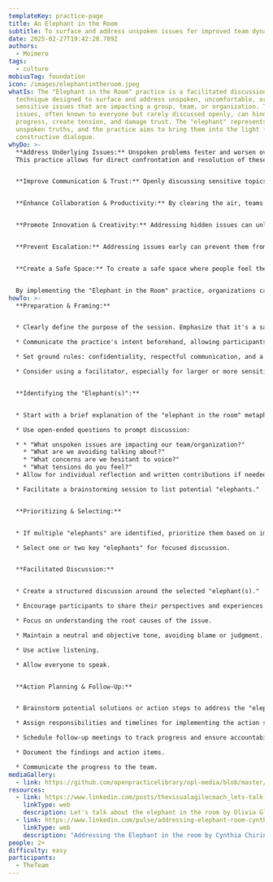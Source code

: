```yaml
---
templateKey: practice-page
title: An Elephant in the Room
subtitle: To surface and address unspoken issues for improved team dynamics and progress.
date: 2025-02-27T19:42:28.789Z
authors:
  - Moimero
tags:
  - culture
mobiusTag: foundation
icon: /images/elephantintheroom.jpeg
whatIs: The "Elephant in the Room" practice is a facilitated discussion
  technique designed to surface and address unspoken, uncomfortable, or
  sensitive issues that are impacting a group, team, or organization. These
  issues, often known to everyone but rarely discussed openly, can hinder
  progress, create tension, and damage trust. The "elephant" represents these
  unspoken truths, and the practice aims to bring them into the light for
  constructive dialogue.
whyDo: >-
  **Address Underlying Issues:** Unspoken problems fester and worsen over time.
  This practice allows for direct confrontation and resolution of these issues.


  **Improve Communication & Trust:** Openly discussing sensitive topics fosters a culture of transparency and builds trust among team members.


  **Enhance Collaboration & Productivity:** By clearing the air, teams can focus on their goals without the distraction of unresolved conflicts or concerns.


  **Promote Innovation & Creativity:** Addressing hidden issues can unlock new perspectives and ideas, leading to more innovative solutions.


  **Prevent Escalation:** Addressing issues early can prevent them from escalating into larger, more damaging problems.


  **Create a Safe Space:** To create a safe space where people feel they can express themselves without fear of reprisal.


  By implementing the "Elephant in the Room" practice, organizations can create a culture of openness, trust, and collaboration, leading to improved performance and innovation.
howTo: >-
  **Preparation & Framing:**


  * Clearly define the purpose of the session. Emphasize that it's a safe space for open communication.

  * Communicate the practice's intent beforehand, allowing participants time to reflect on potential "elephants."

  * Set ground rules: confidentiality, respectful communication, and a focus on solutions.

  * Consider using a facilitator, especially for larger or more sensitive groups.


  **Identifying the "Elephant(s)":**


  * Start with a brief explanation of the "elephant in the room" metaphor.

  * Use open-ended questions to prompt discussion:

  * * "What unspoken issues are impacting our team/organization?"
    * "What are we avoiding talking about?"
    * "What concerns are we hesitant to voice?"
    * "What tensions do you feel?"
  * Allow for individual reflection and written contributions if needed.

  * Facilitate a brainstorming session to list potential "elephants."


  **Prioritizing & Selecting:**


  * If multiple "elephants" are identified, prioritize them based on impact and urgency.

  * Select one or two key "elephants" for focused discussion.


  **Facilitated Discussion:**


  * Create a structured discussion around the selected "elephant(s)."

  * Encourage participants to share their perspectives and experiences.

  * Focus on understanding the root causes of the issue.

  * Maintain a neutral and objective tone, avoiding blame or judgment.

  * Use active listening.

  * Allow everyone to speak.


  **Action Planning & Follow-Up:**


  * Brainstorm potential solutions or action steps to address the "elephant(s)."

  * Assign responsibilities and timelines for implementing the action steps.

  * Schedule follow-up meetings to track progress and ensure accountability.

  * Document the findings and action items.

  * Communicate the progress to the team.
mediaGallery:
  - link: https://github.com/openpracticelibrary/opl-media/blob/master/images/elephantintheroom2.jpeg?raw=true
resources:
  - link: https://www.linkedin.com/posts/thevisualagilecoach_lets-talk-about-the-in-the-room-we-activity-7300063947653541888-4CRB
    linkType: web
    description: Let's talk about the elephant in the room by Olivia Glindevi
  - link: https://www.linkedin.com/pulse/addressing-elephant-room-cynthia-hakutangwi
    linkType: web
    description: "Addressing the Elephant in the room by Cynthia Chirinda Hakutangwi "
people: 2+
difficulty: easy
participants:
  - TheTeam
---
```

